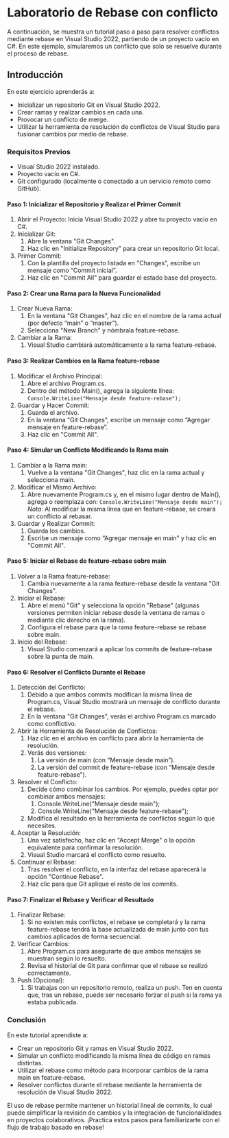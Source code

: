 # Laboratorio de Rebase con conflicto

A continuación, se muestra un tutorial paso a paso para resolver conflictos mediante rebase en Visual Studio 2022, partiendo de un proyecto vacío en C#. En este ejemplo, simularemos un conflicto que solo se resuelve durante el proceso de rebase.

## Introducción

En este ejercicio aprenderás a:

* Inicializar un repositorio Git en Visual Studio 2022.
* Crear ramas y realizar cambios en cada una.
* Provocar un conflicto de merge.
* Utilizar la herramienta de resolución de conflictos de Visual Studio para fusionar cambios por medio de rebase.

### Requisitos Previos

* Visual Studio 2022 instalado.
* Proyecto vacío en C#.
* Git configurado (localmente o conectado a un servicio remoto como GitHub).

#### Paso 1: Inicializar el Repositorio y Realizar el Primer Commit

1. Abrir el Proyecto:
Inicia Visual Studio 2022 y abre tu proyecto vacío en C#.
2. Inicializar Git:
    1. Abre la ventana "Git Changes".
    1. Haz clic en "Initialize Repository" para crear un repositorio Git local.
3. Primer Commit:
    1. Con la plantilla del proyecto listada en "Changes", escribe un mensaje como “Commit inicial”.
    1. Haz clic en "Commit All" para guardar el estado base del proyecto.

#### Paso 2: Crear una Rama para la Nueva Funcionalidad

1. Crear Nueva Rama:
    1. En la ventana "Git Changes", haz clic en el nombre de la rama actual (por defecto “main” o “master”).
    1. Selecciona "New Branch" y nómbrala feature-rebase.
2. Cambiar a la Rama:
    1. Visual Studio cambiará automáticamente a la rama feature-rebase.

#### Paso 3: Realizar Cambios en la Rama feature-rebase

1. Modificar el Archivo Principal:
    1. Abre el archivo Program.cs.
    1. Dentro del método Main(), agrega la siguiente línea: `Console.WriteLine("Mensaje desde feature-rebase");`
2. Guardar y Hacer Commit:
    1. Guarda el archivo.
    1. En la ventana "Git Changes", escribe un mensaje como “Agregar mensaje en feature-rebase”.
    1. Haz clic en "Commit All".

#### Paso 4: Simular un Conflicto Modificando la Rama main

1. Cambiar a la Rama main:
    1. Vuelve a la ventana "Git Changes", haz clic en la rama actual y selecciona main.
2. Modificar el Mismo Archivo:
    1. Abre nuevamente Program.cs y, en el mismo lugar dentro de Main(), agrega o reemplaza con: `Console.WriteLine("Mensaje desde main");`
*Nota*: Al modificar la misma línea que en feature-rebase, se creará un conflicto al rebasar.
3. Guardar y Realizar Commit:
    1. Guarda los cambios.
    1. Escribe un mensaje como “Agregar mensaje en main” y haz clic en "Commit All".

#### Paso 5: Iniciar el Rebase de feature-rebase sobre main

1. Volver a la Rama feature-rebase:
    1. Cambia nuevamente a la rama feature-rebase desde la ventana "Git Changes".
2. Iniciar el Rebase:
    1. Abre el menú "Git" y selecciona la opción "Rebase" (algunas versiones permiten iniciar rebase desde la ventana de ramas o mediante clic derecho en la rama).
    1. Configura el rebase para que la rama feature-rebase se rebase sobre main.
3. Inicio del Rebase:
    1. Visual Studio comenzará a aplicar los commits de feature-rebase sobre la punta de main.

#### Paso 6: Resolver el Conflicto Durante el Rebase

1. Detección del Conflicto:
    1. Debido a que ambos commits modifican la misma línea de Program.cs, Visual Studio mostrará un mensaje de conflicto durante el rebase.
    1. En la ventana "Git Changes", verás el archivo Program.cs marcado como conflictivo.
2. Abrir la Herramienta de Resolución de Conflictos:
    1. Haz clic en el archivo en conflicto para abrir la herramienta de resolución.
    1. Verás dos versiones:
        1. La versión de main (con “Mensaje desde main”).
        1. La versión del commit de feature-rebase (con “Mensaje desde feature-rebase”).
3. Resolver el Conflicto:
    1. Decide cómo combinar los cambios. Por ejemplo, puedes optar por combinar ambos mensajes:
        1. Console.WriteLine("Mensaje desde main");
        1. Console.WriteLine("Mensaje desde feature-rebase");
    1. Modifica el resultado en la herramienta de conflictos según lo que necesites.
4. Aceptar la Resolución:
    1. Una vez satisfecho, haz clic en "Accept Merge" o la opción equivalente para confirmar la resolución.
    1. Visual Studio marcará el conflicto como resuelto.
5. Continuar el Rebase:
    1. Tras resolver el conflicto, en la interfaz del rebase aparecerá la opción "Continue Rebase".
    1. Haz clic para que Git aplique el resto de los commits.

#### Paso 7: Finalizar el Rebase y Verificar el Resultado

1. Finalizar Rebase:
    1. Si no existen más conflictos, el rebase se completará y la rama feature-rebase tendrá la base actualizada de main junto con tus cambios aplicados de forma secuencial.
2. Verificar Cambios:
    1. Abre Program.cs para asegurarte de que ambos mensajes se muestran según lo resuelto.
    1. Revisa el historial de Git para confirmar que el rebase se realizó correctamente.
3. Push (Opcional):
    1. Si trabajas con un repositorio remoto, realiza un push. Ten en cuenta que, tras un rebase, puede ser necesario forzar el push si la rama ya estaba publicada.

### Conclusión

En este tutorial aprendiste a:

* Crear un repositorio Git y ramas en Visual Studio 2022.
* Simular un conflicto modificando la misma línea de código en ramas distintas.
* Utilizar el rebase como método para incorporar cambios de la rama main en feature-rebase.
* Resolver conflictos durante el rebase mediante la herramienta de resolución de Visual Studio 2022.

El uso de rebase permite mantener un historial lineal de commits, lo cual puede simplificar la revisión de cambios y la integración de funcionalidades en proyectos colaborativos. ¡Practica estos pasos para familiarizarte con el flujo de trabajo basado en rebase!
